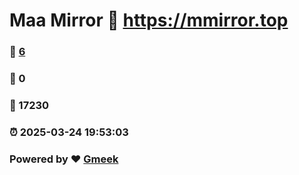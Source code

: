 # Maa Mirror :link: https://mmirror.top 
### :page_facing_up: [6](https://mmirror.top/tag.html) 
### :speech_balloon: 0 
### :hibiscus: 17230 
### :alarm_clock: 2025-03-24 19:53:03 
### Powered by :heart: [Gmeek](https://github.com/Meekdai/Gmeek)
